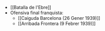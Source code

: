 - [[Batalla de l'Ebre]]
- Ofensiva final franquista:
	- [[Caiguda Barcelona (26 Gener 1939)]]
	- [[Arribada Frontera (9 Febrer 1939)]]